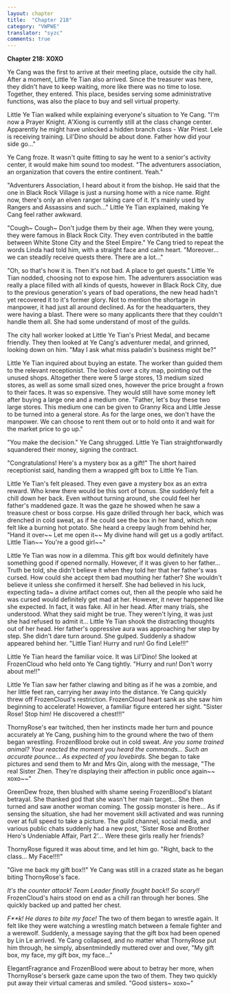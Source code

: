 ```yaml
---
layout: chapter
title:  "Chapter 218"
category: "VWPWE"
translator: "syzc"
comments: true
---
```


**Chapter 218: XOXO**

Ye Cang was the first to arrive at their meeting place, outside the city hall. After a moment, Little Ye Tian also arrived. Since the treasurer was here, they didn't have to keep waiting, more like there was no time to lose. Together, they entered. This place, besides serving some administrative functions, was also the place to buy and sell virtual property. 

Little Ye Tian walked while explaining everyone's situation to Ye Cang. "I'm now a Prayer Knight. A'Xiong is currently still at the class change center. Apparently he might have unlocked a hidden branch class - War Priest. Lele is receiving training. Lil'Dino should be about done. Father how did your side go..."

Ye Cang froze. It wasn't quite fitting to say he went to a senior's activity center, it would make him sound too modest. "The adventurers association, an organization that covers the entire continent. Yeah."

"Adventurers Association, I heard about it from the bishop. He said that the one in Black Rock Village is just a nursing home with a nice name. Right now, there's only an elven ranger taking care of it. It's mainly used by Rangers and Assassins and such..." Little Ye Tian explained, making Ye Cang feel rather awkward. 

"Cough~ Cough~ Don't judge them by their age. When they were young, they were famous in Black Rock City. They even contributed in the battle between White Stone City and the Steel Empire." Ye Cang tried to repeat the words Linda had told him, with a straight face and calm heart. "Moreover... we can steadily receive quests there. There are a lot..."

"Oh, so that's how it is. Then it's not bad. A place to get quests." Little Ye Tian nodded, choosing not to expose him. The adventurers association was really a place filled with all kinds of quests, however in Black Rock City, due to the previous generation's years of bad operations, the new head hadn't yet recovered it to it's former glory. Not to mention the shortage in manpower, it had just all around declined. As for the headquarters, they were having a blast. There were so many applicants there that they couldn't handle them all. She had some understand of most of the guilds.

The city hall worker looked at Little Ye Tian's Priest Medal, and became friendly. They then looked at Ye Cang's adventurer medal, and grinned, looking down on him. "May I ask what miss paladin's business might be?"

Little Ye Tian inquired about buying an estate. The worker than guided them to the relevant receptionist. The looked over a city map, pointing out the unused shops. Altogether there were 5 large stores, 13 medium sized stores, as well as some small sized ones, however the price brought a frown to their faces. It was so expensive. They would still have some money left after buying a large one and a medium one. "Father, let's buy these two large stores. This medium one can be given to Granny Rica and Little Jesse to be turned into a general store. As for the large ones, we don't have the manpower. We can choose to rent them out or to hold onto it and wait for the market price to go up."

"You make the decision." Ye Cang shrugged. Little Ye Tian straightforwardly squandered their money, signing the contract.

"Congratulations! Here's a mystery box as a gift!" The short haired receptionist said, handing them a wrapped gift box to Little Ye Tian.

Little Ye Tian's felt pleased. They even gave a mystery box as an extra reward. Who knew there would be this sort of bonus. She suddenly felt a chill down her back. Even without turning around, she could feel her father's maddened gaze. It was the gaze he showed when he saw a treasure chest or boss corpse. His gaze drilled through her back, which was drenched in cold sweat, as if he could see the box in her hand, which now felt like a burning hot potato. She heard a creepy laugh from behind her, "Hand it over~~ Let me open it~~ My divine hand will get us a godly artifact. Little Tian~~ You're a good girl~~"

Little Ye Tian was now in a dilemma. This gift box would definitely have something good if opened normally. However, if it was given to her father... Truth be told, she didn't believe it when they told her that her father's was cursed. How could she accept them bad mouthing her father? She wouldn't believe it unless she confirmed it herself. She had believed in his luck, expecting tada~ a divine artifact comes out, then all the people who said he was cursed would definitely get mad at her. However, it never happened like she expected. In fact, it was fake. All in her head. After many trials, she understood. What they said might be true. They weren't lying, it was just she had refused to admit it...  Little Ye Tian shook the distracting thoughts out of her head. Her father's oppressive aura was approaching her step by step. She didn't dare turn around. She gulped. Suddenly a shadow appeared behind her. "Little Tian! Hurry and run! Go find Lele!!!"

Little Ye Tian heard the familiar voice. It was Lil'Dino! She looked at FrozenCloud who held onto Ye Cang tightly. "Hurry and run! Don't worry about me!!"

Little Ye Tian saw her father clawing and biting as if he was a zombie, and her little feet ran, carrying her away into the distance. Ye Cang quickly threw off FrozenCloud's restriction. FrozenCloud heart sank as she saw him beginning to accelerate! However, a familiar figure entered her sight. "Sister Rose! Stop him! He discovered a chest!!!"

ThornyRose's ear twitched, then her instincts made her turn and pounce accurately at Ye Cang, pushing him to the ground where the two of them began wrestling. FrozenBlood broke out in cold sweat. *Are you some trained animal? Your reacted the moment you heard the commands... Such an accurate pounce... As expected of you lovebirds.* She began to take pictures and send them to Mr and Mrs Qin, along with the message, "The real Sister Zhen. They're displaying their affection in public once again~~ xoxo~~"

GreenDew froze, then blushed with shame seeing FrozenBlood's blatant betrayal. She thanked god that she wasn't her main target... She then turned and saw another woman coming. The gossip monster is here... As if sensing the situation, she had her movement skill activated and was running over at full speed to take a picture. The guild channel, social media, and various public chats suddenly had a new post, 'Sister Rose and Brother Hero's Undeniable Affair, Part 2'... Were these girls really her friends?

ThornyRose figured it was about time, and let him go. "Right, back to the class... My Face!!!!"

"Give me back my gift box!!" Ye Cang was still in a crazed state as he began biting ThornyRose's face.

*It's the counter attack! Team Leader finally fought back!! So scary!!* FrozenCloud's hairs stood on end as a chill ran through her bones. She quickly backed up and patted her chest.

*F\*\*k! He dares to bite my face!* The two of them began to wrestle again. It felt like they were watching a wrestling match between a female fighter and a werewolf. Suddenly, a message saying that the gift box had been opened by Lin Le arrived. Ye Cang collapsed, and no matter what ThornyRose put him through, he simply, absentmindedly muttered over and over, "My gift box, my face, my gift box, my face..."

ElegantFragrance and FrozenBlood were about to betray her more, when ThornyRose's berserk gaze came upon the two of them. They two quickly put away their virtual cameras and smiled. "Good sisters~ xoxo~"
